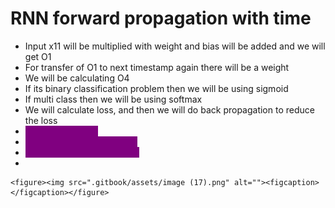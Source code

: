 # RNN forward propagation with time

* Input x11 will be multiplied with weight and bias will be added and we will get O1
* For transfer of O1 to next timestamp again there will be a weight
* We will be calculating O4
* If its binary classification problem then we will be using sigmoid
* If multi class then we will be using softmax
* We will calculate loss, and then we will do back propagation to reduce the loss
* <mark style="color:purple;background-color:purple;">**O1 = f(x11.w + b1)**</mark>
* <mark style="color:purple;background-color:purple;">**O2 = f(x12.w + O1.w" + b1)**</mark>
* <mark style="color:purple;background-color:purple;">**O3 = f(x13.w + O2.w" + b1)**</mark>
*

    <figure><img src=".gitbook/assets/image (17).png" alt=""><figcaption></figcaption></figure>
